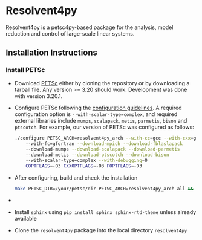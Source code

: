 # Resolvent4py

Resolvent4py is a petsc4py-based package for the analysis, model reduction
and control of large-scale linear systems. 

## Installation Instructions

### Install PETSc

- Download [PETSc](https://petsc.org/release/install/download/) either by 
    cloning the repository or by downloading a tarball file. Any version >= 3.20
    should work. Development was done with version 3.20.1.
- Configure PETSc following the [configuration guidelines](
    https://petsc.org/release/install/install/). A required configuration option
    is `--with-scalar-type=complex`, and required external libraries include
    `mumps`, `scalapack`, `metis`, `parmetis`, `bison` and `ptscotch`.
    For example, our version of PETSc was configured as follows:

    ```bash
    ./configure PETSC_ARCH=resolvent4py_arch --with-cc=gcc --with-cxx=g++ 
        --with-fc=gfortran --download-mpich --download-fblaslapack 
        --download-mumps --download-scalapack --download-parmetis 
        --download-metis --download-ptscotch --download-bison 
        --with-scalar-type=complex --with-debugging=0 
        COPTFLAGS=-O3 CXXOPTFLAGS=-O3 FOPTFLAGS=-O3
    ```
- After configuring, build and check the installation
    ```bash
    make PETSC_DIR=/your/petsc/dir PETSC_ARCH=resolvent4py_arch all && make check all
    ```

- 

- Install `sphinx` using `pip install sphinx sphinx-rtd-theme` unless already 
available
- Clone the `resolvent4py` package into the local directory `resolvent4py`


